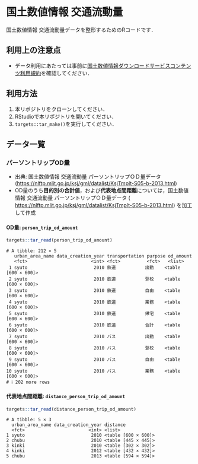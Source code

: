 # 国土数値情報 交通流動量


国土数値情報 交通流動量データを整形するためのRコードです．

## 利用上の注意点

- データ利用にあたっては事前に[国土数値情報ダウンロードサービスコンテンツ利用規約](https://nlftp.mlit.go.jp/ksj/other/agreement.html)を確認してください．

## 利用方法

1.  本リポジトリをクローンしてください．
2.  RStudioで本リポジトリを開いてください．
3.  `targets::tar_make()`を実行してください．

## データ一覧

### パーソントリップOD量

- 出典: 国土数値情報 交通流動量 パーソントリップＯＤ量データ
  (https://nlftp.mlit.go.jp/ksj/gml/datalist/KsjTmplt-S05-b-2013.html)
- OD量のうち**目的別の合計値**，および**代表地点間距離**については，国土数値情報
  交通流動量 パーソントリップＯＤ量データ (
  https://nlftp.mlit.go.jp/ksj/gml/datalist/KsjTmplt-S05-b-2013.html)
  を加工して作成

#### OD量: `person_trip_od_amount`

``` r
targets::tar_read(person_trip_od_amount)
```

    # A tibble: 212 × 5
       urban_area_name data_creation_year transportation purpose od_amount          
       <fct>                        <int> <fct>          <fct>   <list>             
     1 syuto                         2010 鉄道           出勤    <table [600 × 600]>
     2 syuto                         2010 鉄道           登校    <table [600 × 600]>
     3 syuto                         2010 鉄道           自由    <table [600 × 600]>
     4 syuto                         2010 鉄道           業務    <table [600 × 600]>
     5 syuto                         2010 鉄道           帰宅    <table [600 × 600]>
     6 syuto                         2010 鉄道           合計    <table [600 × 600]>
     7 syuto                         2010 バス           出勤    <table [600 × 600]>
     8 syuto                         2010 バス           登校    <table [600 × 600]>
     9 syuto                         2010 バス           自由    <table [600 × 600]>
    10 syuto                         2010 バス           業務    <table [600 × 600]>
    # ℹ 202 more rows

#### 代表地点間距離: `distance_person_trip_od_amount`

``` r
targets::tar_read(distance_person_trip_od_amount)
```

    # A tibble: 5 × 3
      urban_area_name data_creation_year distance           
      <fct>                        <int> <list>             
    1 syuto                         2010 <table [600 × 600]>
    2 chubu                         2010 <table [445 × 445]>
    3 kinki                         2010 <table [302 × 302]>
    4 kinki                         2012 <table [432 × 432]>
    5 chubu                         2013 <table [594 × 594]>
